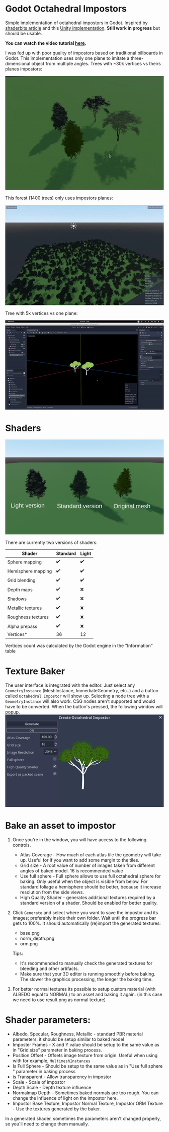 
# Godot Octahedral Impostors

Simple implementation of octahedral impostors in Godot. Inspired by [shaderbits article](https://www.shaderbits.com/blog/octahedral-impostors) and this [Unity implementation](https://github.com/xraxra/IMP). **Still work in progress** but should be usable.

**You can watch the video tutorial [here](https://www.youtube.com/watch?v=4YhwXGbbabg).**

I was fed up with poor quality of impostors based on traditional billboards in Godot. This implementation uses only one plane to imitate a three-dimensional object from multiple angles. Trees with ~30k vertices vs theirs planes impostors:

![alt text](/screenshots/rotate2.gif?raw=true "Rotate impostors")



This forest (1400 trees) only uses impostors planes:

![alt text](/screenshots/forest.gif?raw=true "Rotate impostors")

Tree with 5k vertices vs one plane:

![alt text](/screenshots/rotate.gif?raw=true "Rotate impostors")


# Shaders

![alt text](/screenshots/quality.png?raw=true "Rotate impostors")

There are currently two versions of shaders:

Shader       | Standard         | Light
------------ | ------------- | -------------
Sphere mapping | :heavy_check_mark:        | :heavy_check_mark:
Hemisphere mapping | :heavy_check_mark:        | :heavy_check_mark:
Grid blending  | :heavy_check_mark:        | :heavy_check_mark:
Depth maps  | :heavy_check_mark:        |   :x:
Shadows  | :heavy_check_mark:        |    :x:
Metallic textures  | :heavy_check_mark:        |   :x:
Roughness textures  | :heavy_check_mark:        |   :x:
Alpha prepass  | :heavy_check_mark:        |   :x:
Vertices*      | 36                        | 12

Vertices count was calculated by the Godot engine in the "Information" table

# Texture Baker



The user interface is integrated with the editor. Just select any `GeometryInstance` (MeshInstance, ImmediateGeometry, etc..) and a button called `Octahedral Impostor` will show up. Selecting a node tree with a `GeometryInstance` will also work. CSG nodes aren't supported and would have to be converted. When the button's pressed, the following window will popup.
![alt text](/screenshots/baker.png?raw=true "Rotate impostors")

# Bake an asset to impostor

1. Once you're in the window, you will have access to the following controls.

   * Atlas Coverage - How much of each atlas tile the geometry will take up. Useful for if you want to add some margin to the tiles.
   * Grid size - A root value of number of images taken from different angles of baked model. 16 is recommended value
   * Use full sphere - Full sphere allows to use full octahedral sphere for baking. Only useful when the object is visible from below. For standard foliage a hemisphere should be better, because it increase resolution from the side views.
   * High Quality Shader - generates additional textures required by a standard version of a shader. Should be enabled for better quality.

2. Click `Generate` and select where you want to save the impostor and its images; preferably inside their own folder. Wait until the progress bar gets to 100%. It should automatically (re)import the generated textures:

   * base.png
   * norm_depth.png
   * orm.png
   
   Tips:
   
   * It's recommended to manually check the generated textures for bleeding and other artifacts.
   * Make sure that your 3D editor is running smoothly before baking. The slower the graphics processing, the longer the baking time.
   
3. For better normal textures its possible to setup custom material (with ALBEDO equal to NORMAL) to an asset and baking it again. (in this case we need to use result.png as normal texture)

# Shader parameters:

* Albedo, Specular, Roughness, Metallic - standard PBR material parameters, it should be setup similar to baked model
* Imposter Frames - X and Y value should be setup to the same value as in "Grid size" parameter in baking process.
* Position Offset - Offsets image texture from origin. Useful when using with for example, `MultimeshInstances`
* Is Full Sphere - Should be setup to the same value as in "Use full sphere " parameter in baking process
* is Transparent - Allow transparency in impostor
* Scale - Scale of impostor
* Depth Scale - Depth texture influence
* Normalmap Depth - Sometimes baked normals are too rough. You can change the influence of light on the impostor here.
* Impostor Base Texture, Impostor Normal Texture, Impostor ORM Texture - Use the textures generated by the baker.

In a generated shader, sometimes the parameters aren't changed properly, so you'll need to change them manually.